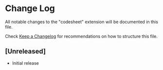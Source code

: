 # Change Log

All notable changes to the "codesheet" extension will be documented in this file.

Check [Keep a Changelog](http://keepachangelog.com/) for recommendations on how to structure this file.

## [Unreleased]

- Initial release